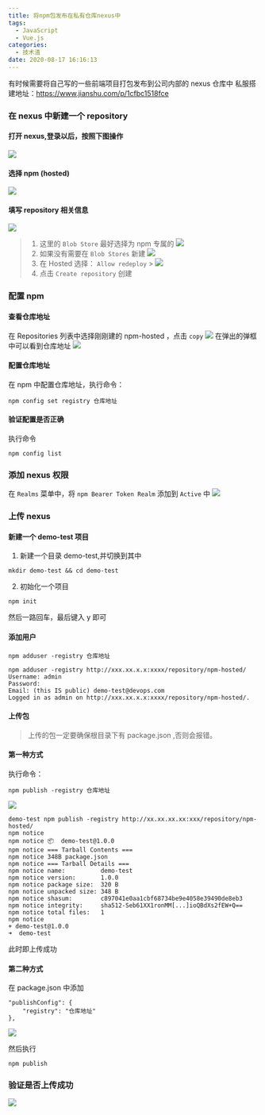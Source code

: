 ```yaml
---
title: 将npm包发布在私有仓库nexus中
tags:
  - JavaScript
  - Vue.js
categories:
  - 技术渣
date: 2020-08-17 16:16:13
---
```


有时候需要将自己写的一些前端项目打包发布到公司内部的 nexus 仓库中
私服搭建地址：https://www.jianshu.com/p/1cfbc1518fce

### 在 nexus 中新建一个 repository

#### 打开 nexus,登录以后，按照下图操作

![](/images/slag/npm-package1.png)

<!-- more -->
#### 选择 npm (hosted)

![](/images/slag/npm-package2.png)

#### 填写 repository 相关信息

![](/images/slag/npm-package3.png)

> 1. 这里的 `Blob Store` 最好选择为 npm 专属的
>    ![](/images/slag/npm-package4.png)
> 2. 如果没有需要在 `Blob Stores` 新建
>    ![](/images/slag/npm-package5.png)
> 3. 在 Hosted 选择： `Allow redeploy` > ![](/images/slag/npm-package6.png)
> 4. 点击 `Create repository` 创建

### 配置 npm

#### 查看仓库地址

在 Repositories 列表中选择刚刚建的 npm-hosted ，点击 `copy`
![](/images/slag/npm-package7.png)
在弹出的弹框中可以看到仓库地址
![](/images/slag/npm-package8.png)

#### 配置仓库地址

在 npm 中配置仓库地址，执行命令：

```
npm config set registry 仓库地址
```

#### 验证配置是否正确

执行命令

```
npm config list
```

### 添加 nexus 权限

在 `Realms` 菜单中，将 `npm Bearer Token Realm` 添加到 `Active` 中
![](/images/slag/npm-package9.png)

### 上传 nexus

#### 新建一个 demo-test 项目

1. 新建一个目录 demo-test,并切换到其中

```
mkdir demo-test && cd demo-test
```

2. 初始化一个项目

```
npm init
```

然后一路回车，最后键入 y 即可

#### 添加用户

```
npm adduser -registry 仓库地址
```

```
npm adduser -registry http://xxx.xx.x.x:xxxx/repository/npm-hosted/
Username: admin
Password:
Email: (this IS public) demo-test@devops.com
Logged in as admin on http://xxx.xx.x.x:xxxx/repository/npm-hosted/.
```

#### 上传包

> 上传的包一定要确保根目录下有 package.json ,否则会报错。

#### 第一种方式

执行命令：

```
npm publish -registry 仓库地址
```

![](/images/slag/npm-package10.png)

```
demo-test npm publish -registry http://xx.xx.xx.xx:xxx/repository/npm-hosted/
npm notice
npm notice 📦  demo-test@1.0.0
npm notice === Tarball Contents ===
npm notice 348B package.json
npm notice === Tarball Details ===
npm notice name:          demo-test
npm notice version:       1.0.0
npm notice package size:  320 B
npm notice unpacked size: 348 B
npm notice shasum:        c897041e0aa1cbf68734be9e4058e39490de8eb3
npm notice integrity:     sha512-Seb61XX1ronMM[...]ioQBdXs2fEW+Q==
npm notice total files:   1
npm notice
+ demo-test@1.0.0
➜  demo-test
```

此时即上传成功

#### 第二种方式

在 package.json 中添加

```
"publishConfig": {
    "registry": "仓库地址"
},
```

![](/images/slag/npm-package11.png)

然后执行

```
npm publish
```

### 验证是否上传成功

![](/images/slag/npm-package12.png)
